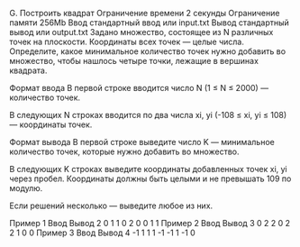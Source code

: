 G. Построить квадрат
Ограничение времени	2 секунды
Ограничение памяти	256Mb
Ввод	стандартный ввод или input.txt
Вывод	стандартный вывод или output.txt
Задано множество, состоящее из N различных точек на плоскости. Координаты всех точек — целые числа. Определите, какое минимальное количество точек нужно добавить во множество, чтобы нашлось четыре точки, лежащие в вершинах квадрата.

Формат ввода
В первой строке вводится число N (1 ≤ N ≤ 2000) — количество точек.

В следующих N строках вводится по два числа xi, yi (-108 ≤ xi, yi ≤ 108) — координаты точек.

Формат вывода
В первой строке выведите число K — минимальное количество точек, которые нужно добавить во множество.

В следующих K строках выведите координаты добавленных точек xi, yi через пробел. Координаты должны быть целыми и не превышать 109 по модулю.

Если решений несколько — выведите любое из них.

Пример 1
Ввод	Вывод
2
0 1
1 0
2
0 0
1 1
Пример 2
Ввод	Вывод
3
0 2
2 0
2 2
1
0 0
Пример 3
Ввод	Вывод
4
-1 1
1 1
-1 -1
1 -1
0  
